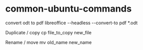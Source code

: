 # common-ubuntu-commands
 
convert odt to pdf
	libreoffice --headless --convert-to pdf *.odt

Duplicate / copy
	cp file_to_copy new_file

Rename / move
	mv old_name new_name



